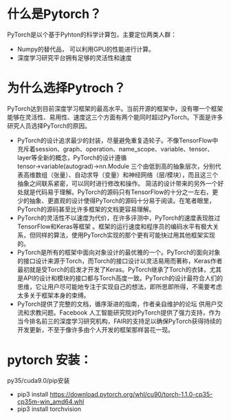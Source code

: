 # 什么是Pytorch？
PyTorch是以个基于Pyhton的科学计算包，主要定位两类人群：
* Numpy的替代品， 可以利用GPU的性能进行计算。
* 深度学习研究平台拥有足够的灵活性和速度


# 为什么选择Pytroch？
PyTorch达到目前深度学习框架的最高水平。当前开源的框架中，没有哪一个框架能够在灵活性、易用性、速度这三个方面有两个能同时超过PyTorch。下面是许多研究人员选择PyTorch的原因。
* PyTorch的设计追求最少的封装，尽量避免重复造轮子。不像TensorFlow中充斥着session、graph、operation、name_scope、variable、tensor、layer等全新的概念，PyTorch的设计遵循tensor→variable(autograd)→nn.Module 三个由低到高的抽象层次，分别代表高维数组（张量）、自动求导（变量）和神经网络（层/模块），而且这三个抽象之间联系紧密，可以同时进行修改和操作。
简洁的设计带来的另外一个好处就是代码易于理解。PyTorch的源码只有TensorFlow的十分之一左右，更少的抽象、更直观的设计使得PyTorch的源码十分易于阅读。在笔者眼里，PyTorch的源码甚至比许多框架的文档更容易理解。
* PyTorch的灵活性不以速度为代价，在许多评测中，PyTorch的速度表现胜过TensorFlow和Keras等框架 。框架的运行速度和程序员的编码水平有极大关系，但同样的算法，使用PyTorch实现的那个更有可能快过用其他框架实现的。
* PyTorch是所有的框架中面向对象设计的最优雅的一个。PyTorch的面向对象的接口设计来源于Torch，而Torch的接口设计以灵活易用而著称，Keras作者最初就是受Torch的启发才开发了Keras。PyTorch继承了Torch的衣钵，尤其是API的设计和模块的接口都与Torch高度一致。PyTorch的设计最符合人们的思维，它让用户尽可能地专注于实现自己的想法，即所思即所得，不需要考虑太多关于框架本身的束缚。
* PyTorch提供了完整的文档，循序渐进的指南，作者亲自维护的论坛 供用户交流和求教问题。Facebook 人工智能研究院对PyTorch提供了强力支持，作为当今排名前三的深度学习研究机构，FAIR的支持足以确保PyTorch获得持续的开发更新，不至于像许多由个人开发的框架那样昙花一现。

# pytorch 安装：
py35/cuda9.0/pip安装
* pip3 install https://download.pytorch.org/whl/cu90/torch-1.1.0-cp35-cp35m-win_amd64.whl
* pip3 install torchvision
